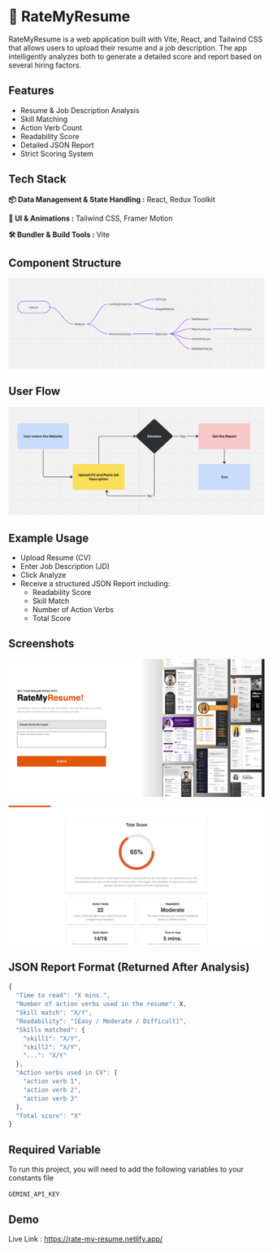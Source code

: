 # 📄 RateMyResume

RateMyResume is a web application built with Vite, React, and Tailwind CSS that allows users to upload their resume and a job description. The app intelligently analyzes both to generate a detailed score and report based on several hiring factors.

## Features

- Resume & Job Description Analysis
- Skill Matching
- Action Verb Count
- Readability Score
- Detailed JSON Report
- Strict Scoring System

## Tech Stack

**📦 Data Management & State Handling :** React, Redux Toolkit

**🎨 UI & Animations :** Tailwind CSS, Framer Motion

**🛠 Bundler & Build Tools :** Vite

## Component Structure

![Component Structure](./src/assets/ComponentStructure.png)

## User Flow

![User Flow](./src/assets/UserFlow.png)

## Example Usage

- Upload Resume (CV)
- Enter Job Description (JD)
- Click Analyze
- Receive a structured JSON Report including:
  - Readability Score
  - Skill Match
  - Number of Action Verbs
  - Total Score

## Screenshots

![App Screenshot 1](./src//assets/LandingScreen.png)

![App Screenshot 2](./src//assets/Report.png)

## JSON Report Format (Returned After Analysis)

```javascript
{
  "Time to read": "X mins.",
  "Number of action verbs used in the resume": X,
  "Skill match": "X/Y",
  "Readability": "[Easy / Moderate / Difficult]",
  "Skills matched": {
    "skill1": "X/Y",
    "skill2": "X/Y",
    "...": "X/Y"
  },
  "Action verbs used in CV": [
    "action verb 1",
    "action verb 2",
    "action verb 3"
  ],
  "Total score": "X"
}
```

## Required Variable

To run this project, you will need to add the following variables to your constants file

`GEMINI_API_KEY`

## Demo

Live Link : https://rate-my-resume.netlify.app/
